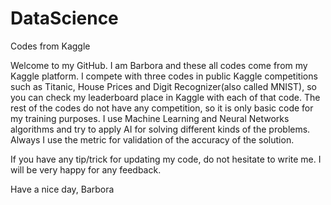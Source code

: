 # DataScience
Codes from Kaggle

Welcome to my GitHub. I am Barbora and these all codes come from my Kaggle platform. I compete with three codes in public Kaggle competitions such as Titanic, House Prices and Digit Recognizer(also called MNIST), so you can check my leaderboard place in Kaggle with each of that code. The rest of the codes do not have any competition, so it is only basic code for my training purposes. I use Machine Learning and Neural Networks algorithms and try to apply AI for solving different kinds of the problems. Always I use the metric for validation of the accuracy of the solution.

If you have any tip/trick for updating my code, do not hesitate to write me. I will be very happy for any feedback.

Have a nice day,
Barbora
